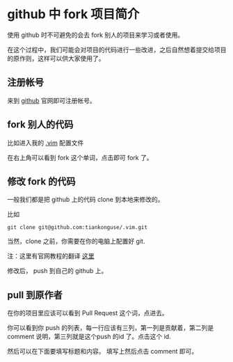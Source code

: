 # github 中 fork 项目简介

使用 github 时不可避免的会去 fork 别人的项目来学习或者使用。

在这个过程中，我们可能会对项目的代码进行一些改进，之后自然想着提交给项目的原作则，这样可以供大家使用了。

## 注册帐号

来到 [github](https://github.com/) 官网即可注册帐号。


## fork 别人的代码

比如进入我的 [.vim](https://github.com/tiankonguse/.vim) 配置文件

在右上角可以看到 fork 这个单词，点击即可 fork 了。


## 修改 fork 的代码

一般我们都是把 github  上的代码 clone 到本地来修改的。

比如

````
git clone git@github.com:tiankonguse/.vim.git
````

当然，clone 之前，你需要在你的电脑上配置好 git.

注：这里有官网教程的翻译 [这里](http://tiankonguse.com/record/record.php?id=40)

修改后， push 到自己的 github 上。

## pull 到原作者

在你的项目里应该可以看到 Pull Request   这个词，点进去。

你可以看到你 push 的列表，每一行应该有三列，第一列是贡献着，第二列是comment 说明，第三列就是这个push 的id 了。点击这个 id.

然后可以在下面要填写标题和内容。
填写上然后点击 comment 即可。











